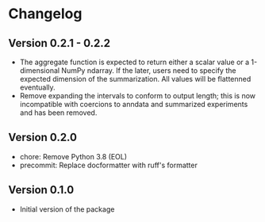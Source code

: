 # Changelog

## Version 0.2.1 - 0.2.2

- The aggregate function is expected to return either a scalar value or a 1-dimensional NumPy ndarray. If the later, users need to specify the expected dimension of the summarization. All values will be flattenned eventually.
- Remove expanding the intervals to conform to output length; this is now incompatible with coercions to anndata and summarized experiments and has been removed.

## Version 0.2.0

- chore: Remove Python 3.8 (EOL)
- precommit: Replace docformatter with ruff's formatter

## Version 0.1.0

- Initial version of the package
